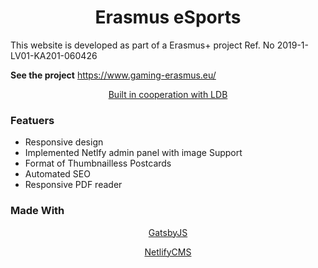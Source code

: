 <h1 align="center">
  Erasmus eSports
</h1>

This website is developed as part of a Erasmus+ project
Ref. No 2019-1-LV01-KA201-060426

**See the project**
https://www.gaming-erasmus.eu/

<p align="center">
  <a href="http://www.disleksija.lv/disleksija">  
    Built in cooperation with LDB
  </a>
</p>

### Featuers

- Responsive design
- Implemented Netlfy admin panel with image Support
- Format of Thumbnailless Postcards
- Automated SEO
- Responsive PDF reader


### Made With

<p align="center">
  <a href="https://www.gatsbyjs.com/">  
    GatsbyJS
  </a>
</p>
<p align="center">
  <a href="https://www.netlifycms.org/">  
    NetlifyCMS
  </a>
</p>


